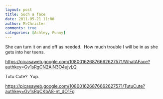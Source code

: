 ```yaml
---
layout: post
title: Such a face
date: 2011-05-21 11:00
author: MrChrister
comments: true
categories: [Ashley, Funny]
---
```

She can turn it on and off as needed.  How much trouble I will be in as she gets into her teens.

<a href="https://picasaweb.google.com/108001626876662627571/WhatAFace?authkey=Gv1sRgCN2AiN3O4ujvLQ">https://picasaweb.google.com/108001626876662627571/WhatAFace?authkey=Gv1sRgCN2AiN3O4ujvLQ</a>

Tutu Cute?  Yup.

<a href="https://picasaweb.google.com/108001626876662627571/TutuCute?authkey=Gv1sRgCKbA8-nt_dO1Fg">https://picasaweb.google.com/108001626876662627571/TutuCute?authkey=Gv1sRgCKbA8-nt_dO1Fg</a>
